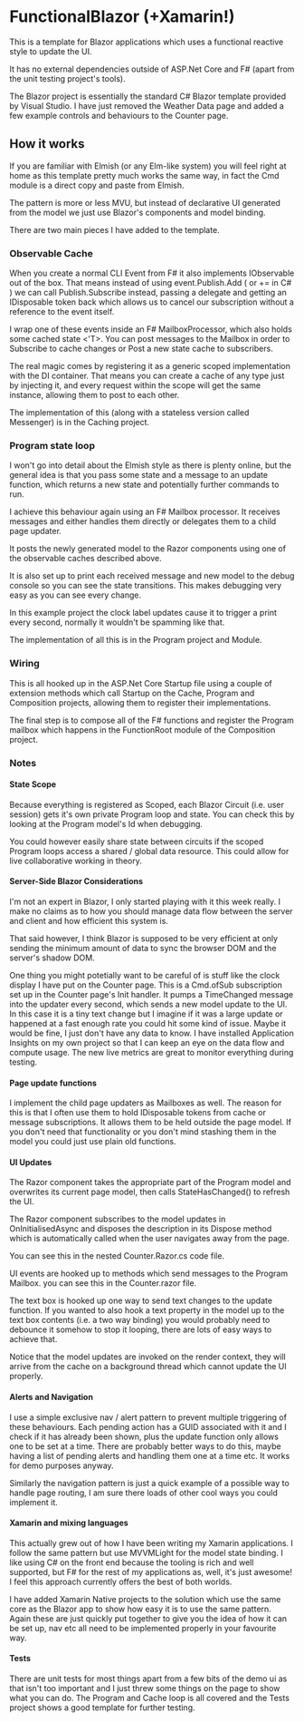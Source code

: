 # FunctionalBlazor (+Xamarin!)

This is a template for Blazor applications which uses a functional reactive style to update the UI.

It has no external dependencies outside of ASP.Net Core and F# (apart from the unit testing project's tools).

The Blazor project is essentially the standard C# Blazor template provided by Visual Studio.
I have just removed the Weather Data page and added a few example controls and behaviours to the Counter page.


## How it works

If you are familiar with Elmish (or any Elm-like system) you will feel right at home as this template pretty much works the same way, in fact the Cmd module is a direct copy and paste from Elmish.

The pattern is more or less MVU, but instead of declarative UI generated from the model we just use Blazor's components and model binding.

There are two main pieces I have added to the template.

### Observable Cache

When you create a normal CLI Event from F# it also implements IObservable out of the box. That means instead of using event.Publish.Add ( or += in C# ) we can call Publish.Subscribe instead, passing a delegate and getting an IDisposable token back which allows us to cancel our subscription without a reference to the event itself.

I wrap one of these events inside an F# MailboxProcessor, which also holds some cached state <'T>. You can post messages to the Mailbox in order to Subscribe to cache changes or Post a new state cache to subscribers.

The real magic comes by registering it as a generic scoped implementation with the DI container. That means you can create a cache of any type just by injecting it, and every request within the scope will get the same instance, allowing them to post to each other.

The implementation of this (along with a stateless version called Messenger) is in the Caching project.

### Program state loop

I won't go into detail about the Elmish style as there is plenty online, but the general idea is that you pass some state and a message to an update function, which returns a new state and potentially further commands to run.

I achieve this behaviour again using an F# Mailbox processor. It receives messages and either handles them directly or delegates them to a child page updater.

It posts the newly generated model to the Razor components using one of the observable caches described above.

It is also set up to print each received message and new model to the debug console so you can see the state transitions. This makes debugging very easy as you can see every change.

In this example project the clock label updates cause it to trigger a print every second, normally it wouldn't be spamming like that.

The implementation of all this is in the Program project and Module.


### Wiring

This is all hooked up in the ASP.Net Core Startup file using a couple of extension methods which call Startup on the Cache, Program and Composition projects, allowing them to register their implementations.

The final step is to compose all of the F# functions and register the Program mailbox which happens in the FunctionRoot module of the Composition project.


### Notes

#### State Scope

Because everything is registered as Scoped, each Blazor Circuit (i.e. user session) gets it's own private Program loop and state. You can check this by looking at the Program model's Id when debugging. 

You could however easily share state between circuits if the scoped Program loops access a shared / global data resource. This could allow for live collaborative working in theory.

#### Server-Side Blazor Considerations

I'm not an expert in Blazor, I only started playing with it this week really. I make no claims as to how you should manage data flow between the server and client and how efficient this system is.

That said however, I think Blazor is supposed to be very efficient at only sending the minimum amount of data to sync the browser DOM and the server's shadow DOM.

One thing you might potetially want to be careful of is stuff like the clock display I have put on the Counter page. This is a Cmd.ofSub subscription set up in the Counter page's Init handler. It pumps a TimeChanged message into the updater every second, which sends a new model update to the UI. In this case it is a tiny text change but I imagine if it was a large update or happened at a fast enough rate you could hit some kind of issue. Maybe it would be fine, I just don't have any data to know. I have installed Application Insights on my own project so that I can keep an eye on the data flow and compute usage. The new live metrics are great to monitor everything during testing.

#### Page update functions

I implement the child page updaters as Mailboxes as well. The reason for this is that I often use them to hold IDisposable tokens from cache or message subscriptions. It allows them to be held outside the page model. If you don't need that functionality or you don't mind stashing them in the model you could just use plain old functions.

#### UI Updates

The Razor component takes the appropriate part of the Program model and overwrites its current page model, then calls StateHasChanged() to refresh the UI.

The Razor component subscribes to the model updates in OnInitialisedAsync and disposes the description in its Dispose method which is automatically called when the user navigates away from the page.

You can see this in the nested Counter.Razor.cs code file.

UI events are hooked up to methods which send messages to the Program Mailbox. you can see this in the Counter.razor file.

The text box is hooked up one way to send text changes to the update function. If you wanted to also hook a text property in the model up to the text box contents (i.e. a two way binding) you would probably need to debounce it somehow to stop it looping, there are lots of easy ways to achieve that.

Notice that the model updates are invoked on the render context, they will arrive from the cache on a background thread which cannot update the UI properly.

#### Alerts and Navigation

I use a simple exclusive nav / alert pattern to prevent multiple triggering of these behaviours. Each pending action has a GUID associated with it and I check if it has already been shown, plus the update function only allows one to be set at a time. There are probably better ways to do this, maybe having a list of pending alerts and handling them one at a time etc. It works for demo purposes anyway.

Similarly the navigation pattern is just a quick example of a possible way to handle page routing, I am sure there loads of other cool ways you could implement it.

#### Xamarin and mixing languages

This actually grew out of how I have been writing my Xamarin applications. I follow the same pattern but use MVVMLight for the model state binding. I like using C# on the front end because the tooling is rich and well supported, but F# for
the rest of my applications as, well, it's just awesome! I feel this approach currently offers the best of both worlds.

I have added Xamarin Native projects to the solution which use the same core as the Blazor app to show how easy it is to use the same pattern. Again these are just quickly put together to give you the idea of how it can be set up, nav etc all need to be implemented properly in your favourite way.

#### Tests

There are unit tests for most things apart from a few bits of the demo ui as that isn't too important and I just threw some things on the page to show what you can do. The Program and Cache loop is all covered and the Tests project shows a good template for further testing.


